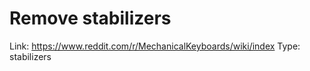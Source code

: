 # Remove stabilizers

Link: https://www.reddit.com/r/MechanicalKeyboards/wiki/index
Type: stabilizers